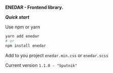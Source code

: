 **ENEDAR - Frontend library.**

_**Quick start**_

Use npm or yarn 
```bash
yarn add enedar
# or 
npm install enedar
```

    
Add to you project `enedar.min.css` or `enedar.scss`

Current version `1.1.0 - "Sputnik"`
